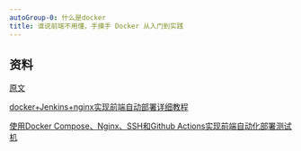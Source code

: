 ```yaml
---
autoGroup-0: 什么是docker
title: 谁说前端不用懂，手摸手 Docker 从入门到实践
---
```


## 资料
[原文](https://mp.weixin.qq.com/s/1YDDCiDUMtxFlGQ94aoItg)

[docker+Jenkins+nginx实现前端自动部署详细教程](https://mp.weixin.qq.com/s/bU8Sh8SVn6L7Scxt6-4CZw)

[使用Docker Compose、Nginx、SSH和Github Actions实现前端自动化部署测试机](https://mp.weixin.qq.com/s/QgASFlvJ8aI3SUmEx-ZOfQ)